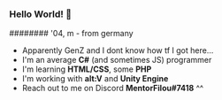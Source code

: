### Hello World! 👋
######## '04, m - from germany

- Apparently GenZ and I dont know how tf I got here...
- I'm an average **C#** (and sometimes JS) programmer
- I'm learning **HTML/CSS**, some **PHP**
- I'm working with **alt:V** and **Unity Engine**
- Reach out to me on Discord **MentorFilou#7418** ^^
<!--
**MentorFilou/MentorFilou** is a ✨ _special_ ✨ repository because its `README.md` (this file) appears on your GitHub profile.

Here are some ideas to get you started:

- 🔭 I’m currently working on ...
- 🌱 I’m currently learning ...
- 👯 I’m looking to collaborate on ...
- 🤔 I’m looking for help with ...
- 💬 Ask me about ...
- 📫 How to reach me: ...
- 😄 Pronouns: ...
- ⚡ Fun fact: ...
-->
